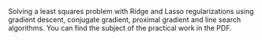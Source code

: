 Solving a least squares problem with Ridge and Lasso regularizations using gradient descent, conjugate gradient, proximal gradient and line search algorithms.
You can find the subject of the practical work in the PDF.
